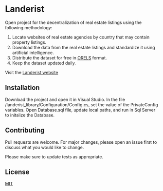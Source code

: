 # Landerist

Open project for the decentralization of real estate listings using the following methodology:

1. Locate websites of real estate agencies by country that may contain property listings.
2. Download the data from the real estate listings and standardize it using artificial intelligence.
3. Distribute the dataset for free in [ORELS](https://github.com/techjb/Open-Real-Estate-Listings-Schema) format.
4. Keep the dataset updated daily.

Visit the [Landerist website](https://landerist.com)

## Installation

Download the project and open it in Visual Studio. In the file /landerist_library/Configuration/Config.cs, set the value of the PrivateConfig variables.
Open Database.sql file, update local paths, and run in Sql Server to initalize the Database.

## Contributing

Pull requests are welcome. For major changes, please open an issue first
to discuss what you would like to change.

Please make sure to update tests as appropriate.

## License

[MIT](https://choosealicense.com/licenses/mit/)